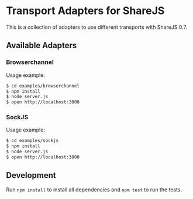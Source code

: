 # Transport Adapters for ShareJS

This is a collection of adapters to use different transports
with ShareJS 0.7.


## Available Adapters


### Browserchannel

Usage example:

```bash
$ cd examples/browserchannel
$ npm install
$ node server.js
$ open http://localhost:3000
```


### SockJS

Usage example:

```bash
$ cd examples/sockjs
$ npm install
$ node server.js
$ open http://localhost:3000
```


## Development

Run `npm install` to install all dependencies and `npm test` to run the
tests.
